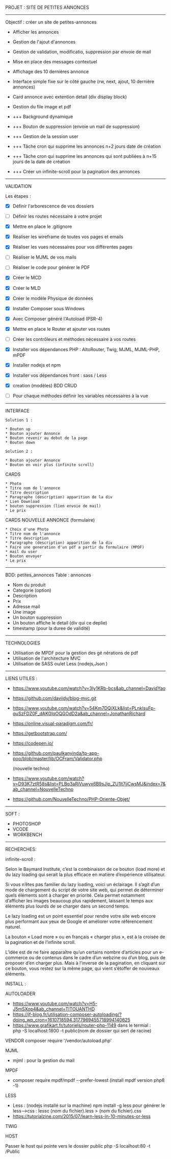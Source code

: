 PROJET : SITE DE PETITES ANNONCES

---

Objectif : créer un site de petites-annonces

- Afficher les annonces
- Gestion de l'ajout d'annonces
- Gestion de validation, modificatio, suppression par envoie de mail
- Mise en place des messages contextuel
- Affichage des 10 dernières annonce
- Interface simple fixe sur le côté gauche (rw, next, ajout, 10 dernière annonces)
- Card annonce avec extention detail (div display block)
- Gestion du file image et pdf

- +++ Background dynamique
- +++ Bouton de suppression (envoie un mail de suppression)
- +++ Gestion de la session user
- +++ Tâche cron qui supprime les annonces n+2 jours date de création
- +++ Tâche cron qui supprime les annonces qui sont publiées à n+15 jours de la date de création
- +++ Créer un infinite-scroll pour la pagination des annonces

---

VALIDATION

Les étapes :

- [x] Définir l'arborescence de vos dossiers
- [ ] Définir les routes nécessaire à votre projet
- [x] Mettre en place le .gitignore

- [x] Réaliser les wireframe de toutes vos pages et emails
- [x] Réaliser les vues nécessaires pour vos différentes pages
- [ ] Réaliser le MJML de vos mails
- [ ] Réaliser le code pour générer le PDF

- [x] Créer le MCD
- [x] Créer le MLD
- [x] Créer le modèle Physique de données

- [x] Installer Composer sous Windows
- [x] Avec Composer généré l'Autoload (PSR-4)
- [x] Mettre en place le Router et ajouter vos routes
- [ ] Créer les contrôleurs et méthodes nécessaire à vos routes

- [x] Installer vos dépendances PHP : AltoRouter, Twig, MJML, MJML-PHP, mPDF
- [x] Installer nodejs et npm
- [x] Installer vos dépendances front : sass / Less

- [x] creation (modèles) BDD CRUD
- [ ] Pour chaque méthodes définir les variables nécessaires à la vue

---

INTERFACE

    Solution 1 :

    * Bouton up
    * Bouton ajouter Annonce
    * Bouton revenir au debut de la page
    * Bouton down

    Solution 2 :

    * Bouton ajouter Annonce
    * Bouton en voir plus (infinite scroll)

CARDS

    * Photo
    * Titre nom de l'annonce
    * Titre description
    * Paragraphe (description) apparition de la div
    * Lien Download
    * bouton suppression (lien envoie de mail)
    * Le prix

CARDS NOUVELLE ANNONCE (formulaire)

    * Choix d'une Photo
    * Titre nom de l'annonce
    * Titre description
    * Paragraphe (description) apparition de la div
    * Faire une generation d'un pdf a partir du formulaire (MPDF)
    * mail du user
    * Bouton envoyer
    * Le prix

---

BDD: petites_annonces
Table : annonces

- Nom du produit
- Categorie (option)
- Description
- Prix
- Adresse mail
- Une image
- Un bouton suppression
- Un bouton affiche le detail (div qui ce deplie)
- timestamp (pour la duree de validité)

---

TECHNOLOGIES

- Utilisation de MPDF pour la gestion des gé nérations de pdf
- Utilisation de l'architecture MVC
- Utilisation de SASS ou/et Less (nodejs,Json )

---

LIENS UTILES :

- https://www.youtube.com/watch?v=3Iy1KRb-bcs&ab_channel=DavidYao
- https://github.com/daviidy/blog-mvc.git
- https://www.youtube.com/watch?v=54Km7DQjXLk&list=PLnklsuFp-quSzFDZ0F_dAKGlqOQGOdD2a&ab_channel=JonathanRichard
- https://online.visual-paradigm.com/fr/
- https://getbootstrap.com/
- https://codepen.io/
- https://github.com/paulkanyinda/tp-app-poo/blob/master/lib/OCFram/Validator.php

  (nouvelle techno)

- https://www.youtube.com/watch?v=D93K7ztR58s&list=PLBq3aRiVuwyx6B9sJip_ZU1lt7jjCwsMJ&index=7&ab_channel=NouvelleTechno
- https://github.com/NouvelleTechno/PHP-Oriente-Objet/

---

SOFT :

- PHOTOSHOP
- VCODE
- WORKBENCH

---

RECHERCHES:

infinite-scroll :

Selon le Baymard Institute, c’est la combinaison de ce bouton (load more) et du lazy loading qui serait la plus efficace en matière d’expérience utilisateur.

Si vous n’êtes pas familier du lazy loading, voici un éclairage. Il s’agit d’un mode de chargement du script de votre site web, qui permet de déterminer quels éléments sont à charger en priorité. Cela permet notamment d’afficher les images beaucoup plus rapidement, laissant le temps aux éléments plus lourds de se charger dans un second temps.

Le lazy loading est un point essentiel pour rendre votre site web encore plus performant aux yeux de Google et améliorer votre référencement naturel.

La bouton « Load more » ou en français « charger plus », est à la croisée de la pagination et de l’infinite scroll.

L’idée est de ne faire apparaître qu’un certains nombre d’articles pour un e-commerce ou de contenus dans le cadre d’un webzine ou d’un blog, puis de proposer d’en charger plus. Mais à l’inverse de la pagination, en cliquant sur ce bouton, vous restez sur la même page, qui vient s’étoffer de nouveaux éléments.

INSTALL :

AUTOLOADER

- https://www.youtube.com/watch?v=H5-J5mSXop4&ab_channel=TITOUANTHD
- https://jf-blog.fr/utilisation-composer-autoloading/?doing_wp_cron=1610718594.3177969455718994140625
- https://www.grafikart.fr/tutoriels/router-php-1149
  dans le termial :  
  php -S localhost:1800 -t public(nom de dossier qui sert de racine)

VENDOR
composer require '/vendor/autoload.php'

MJML

- mjml : pour la gestion du mail

MPDF

- composer require mpdf/mpdf --prefer-lowest (install mpdf version php8 -1)

LESS

- Less : (nodejs installé sur la machine) npm install -g less
  pour générer le less-->css : lessc (nom du fichier).less > (nom du fichier).css
- https://tutorialzine.com/2015/07/learn-less-in-10-minutes-or-less

TWIG

HOST

Passer le host qui pointe vers le dossier public
php -S localhost:80 -t /Public
